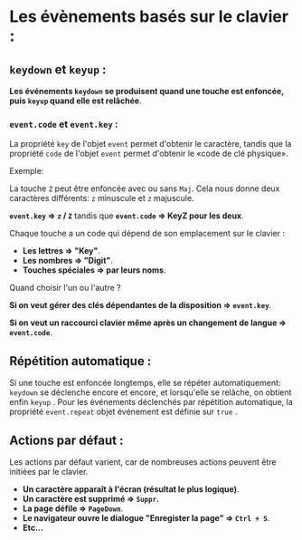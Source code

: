 # Les évènements basés sur le clavier :

## `keydown` et `keyup` :

**Les événements `keydown` se produisent quand une touche est enfoncée, puis `keyup` quand elle est relâchée**.

### `event.code` et `event.key` :

La propriété `key` de l'objet `event` permet d'obtenir le caractère, tandis que la propriété `code` de l'objet `event` permet d'obtenir le «code de clé physique».

Exemple:

La touche `Z` peut être enfoncée avec ou sans `Maj`. Cela nous donne deux caractères différents: `z` minuscule et `z` majuscule.

**`event.key` => `z` / `Z`** tandis que **`event.code` => KeyZ pour les deux**.

Chaque touche a un code qui dépend de son emplacement sur le clavier :
* **Les lettres => "Key<lettre>"**.
* **Les nombres => "Digit<nombre>"**.
* **Touches spéciales => par leurs noms**.

Quand choisir l'un ou l'autre ?

**Si on veut gérer des clés dépendantes de la disposition => `event.key`**.

**Si on veut un raccourci clavier même après un changement de langue => `event.code`**.

## Répétition automatique :

Si une touche est enfoncée longtemps, elle se répéter automatiquement: `keydown` se déclenche encore et encore, et lorsqu'elle se relâche, on obtient enfin `keyup` . Pour les événements déclenchés par répétition automatique, la propriété `event.repeat` objet événement est définie sur `true` .

## Actions par défaut :

Les actions par défaut varient, car de nombreuses actions peuvent être initiées par le clavier.

* **Un caractère apparaît à l'écran (résultat le plus logique)**.
* **Un caractère est supprimé => `Suppr`.**
* **La page défile => `PageDown`**.
* **Le navigateur ouvre le dialogue "Enregister la page" => `Ctrl + S`**.
* **Etc...**
